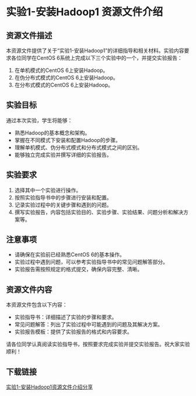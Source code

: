 # 实验1-安装Hadoop1 资源文件介绍

## 资源文件描述

本资源文件提供了关于“实验1-安装Hadoop1”的详细指导和相关材料。实验内容要求各位同学在CentOS 6系统上完成以下三个实验中的一个，并提交实验报告：

1. 在单机模式的CentOS 6上安装Hadoop。
2. 在伪分布式模式的CentOS 6上安装Hadoop。
3. 在分布式模式的CentOS 6上安装Hadoop。

## 实验目标

通过本次实验，学生将能够：

- 熟悉Hadoop的基本概念和架构。
- 掌握在不同模式下安装和配置Hadoop的步骤。
- 理解单机模式、伪分布式模式和分布式模式之间的区别。
- 能够独立完成实验并撰写详细的实验报告。

## 实验要求

1. 选择其中一个实验进行操作。
2. 按照实验指导书中的步骤进行安装和配置。
3. 记录实验过程中的关键步骤和遇到的问题。
4. 撰写实验报告，内容包括实验目的、实验步骤、实验结果、问题分析和解决方案等。

## 注意事项

- 请确保在实验前已经熟悉CentOS 6的基本操作。
- 实验过程中遇到问题，可以参考实验指导书中的常见问题解答部分。
- 实验报告需按照规定的格式提交，确保内容完整、清晰。

## 资源文件内容

本资源文件包含以下内容：

- 实验指导书：详细描述了实验的步骤和要求。
- 常见问题解答：列出了实验过程中可能遇到的问题及其解决方案。
- 实验报告模板：提供了实验报告的格式和内容要求。

请各位同学认真阅读实验指导书，按照要求完成实验并提交实验报告。祝大家实验顺利！

## 下载链接

[实验1-安装Hadoop1资源文件介绍分享](https://pan.quark.cn/s/122621ff7495)